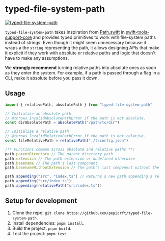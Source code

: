 # typed-file-system-path

[![typed-file-system-path](https://github.com/pepicrft/typed-file-system-path/actions/workflows/typed-file-system-path.yml/badge.svg)](https://github.com/pepicrft/typed-file-system-path/actions/workflows/typed-file-system-path.yml)

`typed-file-system-path` takes inspiration from [Path.swift](https://github.com/apple/swift-tools-support-core/blob/main/Sources/TSCBasic/Path.swift) in [swift-tools-support-core](https://github.com/apple/swift-tools-support-core/blob/main/Sources/TSCBasic/Path.swift) and provides typed primitives to work with file-system paths instead of strings. Even though it might seem unnecessary because it wraps a the `string` representing the path, it allows designing APIs that make it explicit if they work with absolute or relative paths and logic that doesn't have to make any assumptions.

We **strongly recommend** turning relative paths into absolute ones as soon as they enter the system. For example, if a path is passed through a flag in a CLI, make it absolute before you pass it down.

## Usage


```ts
import { relativePath, absolutePath } from "typed-file-system-path"

// Initialize an absolute path
// @throws InvalidAbsolutePathError if the path is not absolute.
const dirAbsolutePath = absolutePath("/path/to/dir")

// Initialize a relative path
// @throws InvalidRelativePathError if the path is not relative.
const fileRelativePath = relativePath("./tsconfig.json")

/** Functions common across absolute and relative paths **/
path.parentDirectory // The parent directory path
path.extension // The path extension or undefined otherwise
path.basename // The path's last component
path.basenameWithoutExtension // The path's last component without the extension

path.appending("src", "index.ts") // Returns a new path appending a relative path
path.appending("src/index.ts")
path.appending(relativePath("src/index.ts"))
```


## Setup for development

1. Clone the repo: `git clone https://github.com/pepicrft/typed-file-system-path`.
2. Install dependencies: `pnpm install`.
3. Build the project: `pnpm build`.
4. Test the project: `pnpm test`.


